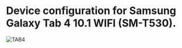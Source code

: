 Device configuration for Samsung Galaxy Tab 4 10.1 WIFI (SM-T530).
==================================================================

![TAB4](https://www.androidfilehost.com/images/devices/390-Galaxy-Tab-4-10.1.jpg "TAB4")
